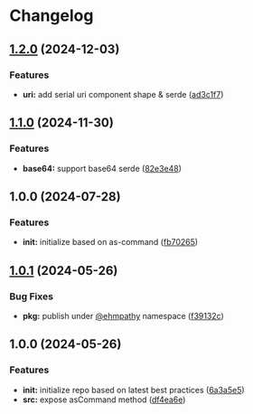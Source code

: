 # Changelog

## [1.2.0](https://github.com/ehmpathy/serde-fns/compare/v1.1.0...v1.2.0) (2024-12-03)


### Features

* **uri:** add serial uri component shape & serde ([ad3c1f7](https://github.com/ehmpathy/serde-fns/commit/ad3c1f7c7e8de680b020a1b81492c12fe45b2304))

## [1.1.0](https://github.com/ehmpathy/serde-fns/compare/v1.0.0...v1.1.0) (2024-11-30)


### Features

* **base64:** support base64 serde ([82e3e48](https://github.com/ehmpathy/serde-fns/commit/82e3e4865bfa2d3b6fc164d36dfed6960446e4f0))

## 1.0.0 (2024-07-28)


### Features

* **init:** initialize based on as-command ([fb70265](https://github.com/ehmpathy/serde-fns/commit/fb702658f9211ff58f01e38001da355a06ab543c))

## [1.0.1](https://github.com/ehmpathy/as-command/compare/v1.0.0...v1.0.1) (2024-05-26)


### Bug Fixes

* **pkg:** publish under [@ehmpathy](https://github.com/ehmpathy) namespace ([f39132c](https://github.com/ehmpathy/as-command/commit/f39132cf24ccb8177fe681e060986498f5da23e3))

## 1.0.0 (2024-05-26)


### Features

* **init:** initialize repo based on latest best practices ([6a3a5e5](https://github.com/ehmpathy/as-command/commit/6a3a5e5b16fd15c14e9dcc97480cbed5423063d7))
* **src:** expose asCommand method ([df4ea6e](https://github.com/ehmpathy/as-command/commit/df4ea6e1473e38fddb28abf7646a757210d642f3))
